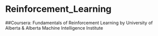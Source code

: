 # Reinforcement_Learning
##Coursera: Fundamentals of Reinforcement Learning
by University of Alberta & Alberta Machine Intelligence Institute

